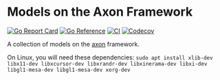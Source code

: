 # Models on the Axon Framework


[![Go Report Card](https://goreportcard.com/badge/github.com/Astera-org/models)](https://goreportcard.com/report/github.com/Astera-org/models)
[![Go Reference](https://pkg.go.dev/badge/github.com/Astera-org/models.svg)](https://pkg.go.dev/github.com/Astera-org/models)
[![CI](https://github.com/Astera-org/models/actions/workflows/ci.yml/badge.svg)](https://github.com/Astera-org/models/actions/workflows/ci.yml)
[![Codecov](https://codecov.io/gh/Astera-org/models/branch/master/graph/badge.svg?token=Hw5cInAxY3)](https://codecov.io/gh/Astera-org/models)

A collection of models on the [axon](https://github.com/Astera-org/axon) framework.

On Linux, you will need these dependencies:
`sudo apt install xlib-dev libx11-dev libxcursor-dev libxrandr-dev libxinerama-dev libxi-dev libgl1-mesa-dev libgl1-mesa-dev xorg-dev`
